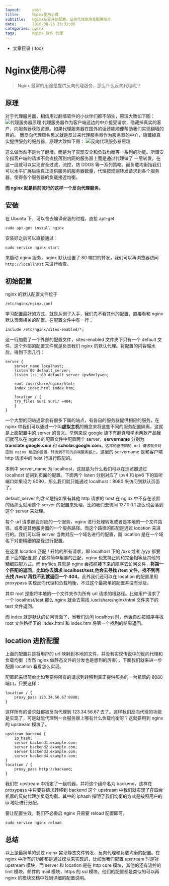 ```yaml
---
layout:     post
title:      Nginx使用心得
subtitle:   Nginx从零开始配置，反向代理原理及配置简介
date:       2016-08-23 23:31:00
categories: nginx
tags:       Nginx 软件 代理
---
```


* 文章目录
{:toc}

# Nginx使用心得

> Nginx 最常的用途是提供反向代理服务，那么什么反向代理呢？




## 原理

对于代理服务器，相信用过翻墙软件的小伙伴们都不陌生，原理大致如下图：
![代理服务器原理](http://oc26wuqdw.bkt.clouddn.com/blog/nginxstart/mginx1.png)
代理服务器作为客户端这边的中介接受请求，隐藏掉真实的客户，向服务器获取资源。如果代理服务器在国外的话还能顺便帮助我们实现翻墙的目的。
而反向代理顾名思义就是反过来代理服务器作为服务器的中介，隐藏掉真实提供服务的服务器，原理大致如下图：
![反向代理服务器原理](http://oc26wuqdw.bkt.clouddn.com/blog/nginxstart/nginx2.png)

这么做当然不是为了翻墙，而是为了实现安全和负载均衡等一系列的功能。所谓安全指客户端的请求不会直接落到内网的服务器上而是通过代理做了 一层转发，在这一层就可以实现安全过滤，流控，防 DDOS 等一系列策略。而负载均衡指我们可以水平扩展后端真正提供服务的服务器数量，代理按规则转发请求到各个服务器，使得各个服务器的负载接近均衡。

**而 nginx 就是目前流行的这样一个反向代理服务。**

## 安装

在 Ubuntu 下，可以舍去编译安装的过程，直接 apt-get

```
sudo apt-get install nginx
```

安装好之后可以直接通过：

```
sudo service nginx start
```

来启动 nginx 服务，nginx 默认设置了 80 端口的转发，我们可以再浏览器访问 `http://locallhost` 来进行检查。

## 初始配置

nginx 的默认配置文件位于

```
/etc/nginx/nginx.conf
```

学习配置最好的方式，就是从例子入手，我们先不看其他的配置，直接看和 nginx 默认页面相关的配置。在配置文件中有一行：

```
include /etc/nginx/sites-enabled/*;
```

这一行加载了一个外部的配置文件，sites-enabled 文件夹下只有一个 default 文件，这个外部的配置文件就是负责我们 nginx 的默认代理。将配置的内容缩水后，得到下面几行：

```
server {
    server_name localhost;
    listen 80 default_server;
    listen [::]:80 default_server ipv6only=on;

    root /usr/share/nginx/html;
    index index.html index.htm;

    location / {
    try_files $uri $uri/ =404;
    }
}
```

一个大型的网站通常会有很多下属的站点，有各自的服务器提供相应的服务，在 nginx 中我们可以通过一个叫**虚拟主机**的概念来将这些不同的服务配置隔离，这就是上面配置中的 server 的含义。举例来说 google 旗下有翻译和学术两款产品我们就可以在 nginx 的配置文件中配置两个 server，**servername** 分别为 **translate.google.com** 和 **scholar.google.com**，`这样的话不同的 url 请求就会对应到 nginx 相应的设置，转发到不同的后端服务器上`。这里的 servername 是和客户端 http 请求中的 host 行进行匹配的。

本例中 server_name 为 localhost，这就是为什么我们可以在浏览器通过 localhost 访问到页面的配置。下面两个 listen 分别对应了 ipv4 和 ipv6 下的监听端口如果设为 8080，那么我们就只能通过 localhost：8080 来访问到默认页面了。

default_server 的含义是指如果有其他 http 请求的 host 在 nginx 中不存在设置的话那么就用这个 server 的配置来处理。比如我们去访问 127.0.0.1 那么也会落到这个 server 来处理。

每个 url 请求都会对应的一个服务，nginx 进行处理转发或者是本地的一个文件路径，或者是其他服务器的一个服务路径。而这个路径的匹配是通过 location 来进行的。我们可以将 server 当做对应一个域名进行的配置，而 location 是在一个域名下对更精细的路径进行配置。

在这里 location 匹配 / 开始的所有请求，即 localhost 下的 /xxx 或者 /yyy 都要走下面的配置,除了这种简单粗暴的匹配，nginx 也支持正则和完全相等及其他的精细匹配方式。而 tryfiles 意思是 nginx 会按照接下来的顺序去访问文件，**将第一个匹配的返回。比如你去请求 localhost/test,他会去寻找 /test 文件，找不到再去找 /test/ 再找不到就返回一个 404**。此外我们还可以在 location 的配置里用 proxypass 实现反向代理和负载均衡，不过这个最简单的配置并没有涉及。

其中 root 是指将本地的一个文件夹作为所有 url 请求的根路径。比如用户请求了一个 localhost/test,那么 nginx 就会去需找 /usr/share/nginx/html 文件夹下的 test 文件返回。

而 index 就是默认的访问页面了，当我们访问 localhost 时，他会自动按顺序寻找 root 文件路径下的 index.html 和 index.htm 将第一个找到的结果返回。

## location 进阶配置

上面的配置只是将用户的 url 映射到本地的文件，并没有实现传说中的反向代理和负载均衡（当然 nginx 做静态文件的分发也是想到的厉害），下面我们就来进一步配置 location 看看怎么实现。

配置起来很简单比如我要将所有的请求到转移到真正提供服务的一台机器的 8080 端口，只要这样：

```
location / {
    proxy_pass 123.34.56.67:8080;
}
```

这样所有的请求就都被反向代理到 123.34.56.67 去了。这样我们反向代理的功能是实现了，可是就能代理到一台服务器上哪有什么负载均衡呀？这就要用到 nginx 的 upstream 模块了。

```
upstream backend {
    ip_hash;
    server backend1.example.com;
    server backend2.example.com;
    server backend3.example.com;
    server backend4.example.com;
}
location / {
    proxy_pass http://backend;
}
```

我们在 upstream 中指定了一组机器，并将这个组命名为 backend，这样在 proxypass 中只要将请求转移到 backend 这个 upstream 中我们就实现了在四台机器的反向代理加负载均衡。其中的 iphash 指明了我们均衡的方式是按照用户的 ip 地址进行分配。

要让配置生效，我们不必重启 nginx 只需要 reload 配置即可。

```
sudo service nginx reload
```

## 总结

以上是最简单的通过 nginx 实现静态文件转发、反向代理和负载均衡的配置。在 nginx 中所有的功能都是通过模块来实现的，比如当我们配置 upstream 时是对 upstream 模块，而 server 和 location 是在 http core 模块，其他的还有流控的 limt 模块，邮件的 mail 模块，https 的 ssl 模块。他们的配置都是类似的可以再 nginx 的模块文档中找到详细的配置说明。


